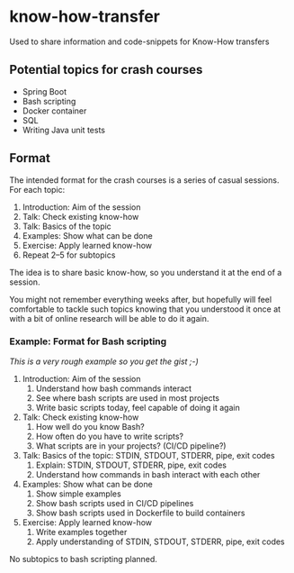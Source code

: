 # know-how-transfer
Used to share information and code-snippets for Know-How transfers

## Potential topics for crash courses
- Spring Boot
- Bash scripting
- Docker container
- SQL
- Writing Java unit tests

## Format
The intended format for the crash courses is a series of casual sessions.
For each topic:
1. Introduction: Aim of the session
2. Talk: Check existing know-how
2. Talk: Basics of the topic
3. Examples: Show what can be done
4. Exercise: Apply learned know-how
5. Repeat 2–5 for subtopics

The idea is to share basic know-how, so you understand it at the end of a session.

You might not remember everything weeks after, but hopefully will feel comfortable to tackle such topics knowing that you understood it once at with a bit of online research will be able to do it again.

### Example: Format for Bash scripting
_This is a very rough example so you get the gist ;-)_
1. Introduction: Aim of the session
   1. Understand how bash commands interact
   2. See where bash scripts are used in most projects
   3. Write basic scripts today, feel capable of doing it again
2. Talk: Check existing know-how
   1. How well do you know Bash?
   2. How often do you have to write scripts?
   3. What scripts are in your projects? (CI/CD pipeline?)
2. Talk: Basics of the topic: STDIN, STDOUT, STDERR, pipe, exit codes
   1. Explain: STDIN, STDOUT, STDERR, pipe, exit codes
   2. Understand how commands in bash interact with each other
3. Examples: Show what can be done
   1. Show simple examples
   2. Show bash scripts used in CI/CD pipelines
   3. Show bash scripts used in Dockerfile to build containers
4. Exercise: Apply learned know-how
   1. Write examples together
   2. Apply understanding of STDIN, STDOUT, STDERR, pipe, exit codes

No subtopics to bash scripting planned.